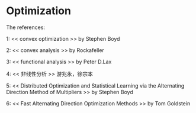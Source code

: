 # Optimization

The references:

1: << convex optimization >> by Stephen Boyd
  
2: << convex analysis >> by Rockafeller
  
3: << functional analysis >> by Peter D.Lax
  
4: << 非线性分析 >> 游兆永，徐宗本

5: << Distributed Optimization and Statistical Learning via the Alternating Direction Method of Multipliers >> by Stephen Boyd

6: << Fast Alternating Direction Optimization Methods >> by Tom Goldstein
